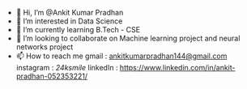 - 👋 Hi, I’m @Ankit Kumar Pradhan
- 👀 I’m interested in Data Science
- 🌱 I’m currently learning B.Tech - CSE
- 💞️ I’m looking to collaborate on Machine learning project and neural networks project
- 📫 How to reach me gmail : ankitkumarpradhan144@gmail.com
                     instagram : _24ksmile_
                     linkedIn : https://www.linkedin.com/in/ankit-pradhan-052353221/

<!---
Ankit-77/Ankit-77 is a ✨ special ✨ repository because its `README.md` (this file) appears on your GitHub profile.
You can click the Preview link to take a look at your changes.
--->

